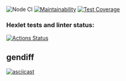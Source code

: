 ![Node CI](https://github.com/Andrey2Gri/frontend-project-lvl2/workflows/Node%20CI/badge.svg)
[![Maintainability](https://api.codeclimate.com/v1/badges/dd7f5d876a161cc0d546/maintainability)](https://codeclimate.com/github/Andrey2Gri/frontend-project-lvl2/maintainability) 
[![Test Coverage](https://api.codeclimate.com/v1/badges/dd7f5d876a161cc0d546/test_coverage)](https://codeclimate.com/github/Andrey2Gri/frontend-project-lvl2/test_coverage)

### Hexlet tests and linter status:
[![Actions Status](https://github.com/Andrey2Gri/frontend-project-lvl2/workflows/hexlet-check/badge.svg)](https://github.com/Andrey2Gri/frontend-project-lvl2/actions)

## gendiff
[![asciicast](https://asciinema.org/a/MYk6e3VnSIOY99rAsg1EJsY6n.svg)](https://asciinema.org/a/MYk6e3VnSIOY99rAsg1EJsY6n)